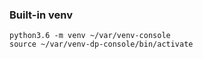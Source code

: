 
### Built-in venv

    python3.6 -m venv ~/var/venv-console
    source ~/var/venv-dp-console/bin/activate
